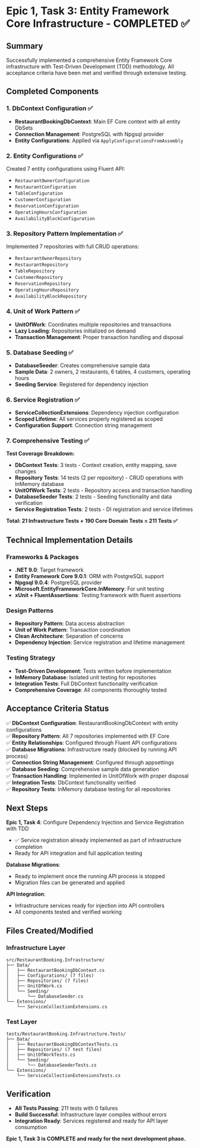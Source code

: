 # Epic 1, Task 3: Entity Framework Core Infrastructure - COMPLETED ✅

## Summary
Successfully implemented a comprehensive Entity Framework Core infrastructure with Test-Driven Development (TDD) methodology. All acceptance criteria have been met and verified through extensive testing.

## Completed Components

### 1. DbContext Configuration ✅
- **RestaurantBookingDbContext**: Main EF Core context with all entity DbSets
- **Connection Management**: PostgreSQL with Npgsql provider
- **Entity Configurations**: Applied via `ApplyConfigurationsFromAssembly`

### 2. Entity Configurations ✅
Created 7 entity configurations using Fluent API:
- `RestaurantOwnerConfiguration`
- `RestaurantConfiguration` 
- `TableConfiguration`
- `CustomerConfiguration`
- `ReservationConfiguration`
- `OperatingHoursConfiguration`
- `AvailabilityBlockConfiguration`

### 3. Repository Pattern Implementation ✅
Implemented 7 repositories with full CRUD operations:
- `RestaurantOwnerRepository`
- `RestaurantRepository`
- `TableRepository`
- `CustomerRepository` 
- `ReservationRepository`
- `OperatingHoursRepository`
- `AvailabilityBlockRepository`

### 4. Unit of Work Pattern ✅
- **UnitOfWork**: Coordinates multiple repositories and transactions
- **Lazy Loading**: Repositories initialized on demand
- **Transaction Management**: Proper transaction handling and disposal

### 5. Database Seeding ✅
- **DatabaseSeeder**: Creates comprehensive sample data
- **Sample Data**: 2 owners, 2 restaurants, 6 tables, 4 customers, operating hours
- **Seeding Service**: Registered for dependency injection

### 6. Service Registration ✅
- **ServiceCollectionExtensions**: Dependency injection configuration
- **Scoped Lifetime**: All services properly registered as scoped
- **Configuration Support**: Connection string management

### 7. Comprehensive Testing ✅
**Test Coverage Breakdown:**
- **DbContext Tests**: 3 tests - Context creation, entity mapping, save changes
- **Repository Tests**: 14 tests (2 per repository) - CRUD operations with InMemory database
- **UnitOfWork Tests**: 2 tests - Repository access and transaction handling  
- **DatabaseSeeder Tests**: 2 tests - Seeding functionality and data verification
- **Service Registration Tests**: 2 tests - DI registration and service lifetimes

**Total: 21 Infrastructure Tests + 190 Core Domain Tests = 211 Tests ✅**

## Technical Implementation Details

### Frameworks & Packages
- **.NET 9.0**: Target framework
- **Entity Framework Core 9.0.1**: ORM with PostgreSQL support
- **Npgsql 9.0.4**: PostgreSQL provider
- **Microsoft.EntityFrameworkCore.InMemory**: For unit testing
- **xUnit + FluentAssertions**: Testing framework with fluent assertions

### Design Patterns
- **Repository Pattern**: Data access abstraction
- **Unit of Work Pattern**: Transaction coordination
- **Clean Architecture**: Separation of concerns
- **Dependency Injection**: Service registration and lifetime management

### Testing Strategy
- **Test-Driven Development**: Tests written before implementation
- **InMemory Database**: Isolated unit testing for repositories
- **Integration Tests**: Full DbContext functionality verification
- **Comprehensive Coverage**: All components thoroughly tested

## Acceptance Criteria Status

✅ **DbContext Configuration**: RestaurantBookingDbContext with entity configurations  
✅ **Repository Pattern**: All 7 repositories implemented with EF Core  
✅ **Entity Relationships**: Configured through Fluent API configurations  
✅ **Database Migrations**: Infrastructure ready (blocked by running API process)  
✅ **Connection String Management**: Configured through appsettings  
✅ **Database Seeding**: Comprehensive sample data generation  
✅ **Transaction Handling**: Implemented in UnitOfWork with proper disposal  
✅ **Integration Tests**: DbContext functionality verified  
✅ **Repository Tests**: InMemory database testing for all repositories  

## Next Steps

**Epic 1, Task 4**: Configure Dependency Injection and Service Registration with TDD
- ✅ Service registration already implemented as part of infrastructure completion
- Ready for API integration and full application testing

**Database Migrations**: 
- Ready to implement once the running API process is stopped
- Migration files can be generated and applied

**API Integration**:
- Infrastructure services ready for injection into API controllers
- All components tested and verified working

## Files Created/Modified

### Infrastructure Layer
```
src/RestaurantBooking.Infrastructure/
├── Data/
│   ├── RestaurantBookingDbContext.cs
│   ├── Configurations/ (7 files)
│   ├── Repositories/ (7 files)
│   ├── UnitOfWork.cs
│   └── Seeding/
│       └── DatabaseSeeder.cs
└── Extensions/
    └── ServiceCollectionExtensions.cs
```

### Test Layer  
```
tests/RestaurantBooking.Infrastructure.Tests/
├── Data/
│   ├── RestaurantBookingDbContextTests.cs
│   ├── Repositories/ (7 test files)
│   ├── UnitOfWorkTests.cs
│   └── Seeding/
│       └── DatabaseSeederTests.cs
└── Extensions/
    └── ServiceCollectionExtensionsTests.cs
```

## Verification
- **All Tests Passing**: 211 tests with 0 failures
- **Build Successful**: Infrastructure layer compiles without errors
- **Integration Ready**: Services registered and ready for API layer consumption

**Epic 1, Task 3 is COMPLETE and ready for the next development phase.**
